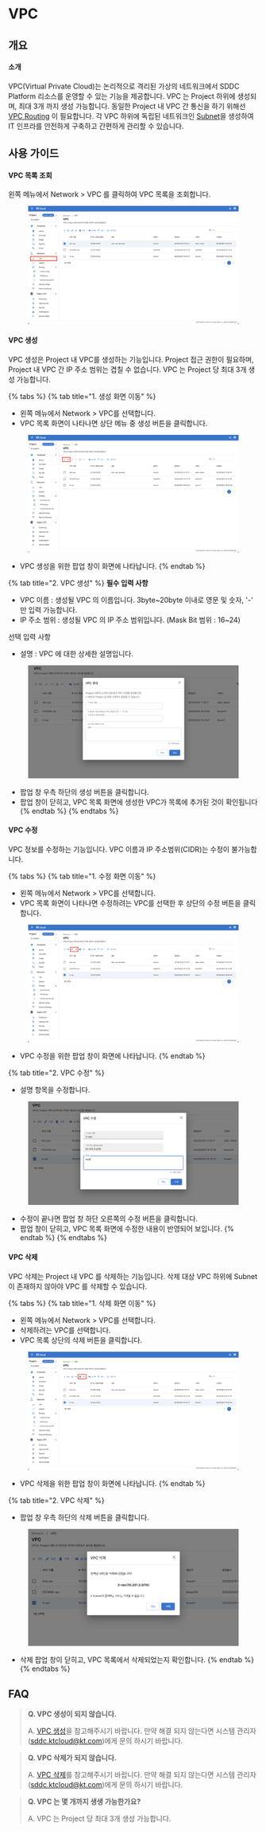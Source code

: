 # VPC

## 개요

#### 소개

VPC(Virtual Private Cloud)는 논리적으로 격리된 가상의 네트워크에서 SDDC Platform 리소스를 운영할 수 있는 기능을 제공합니다. VPC 는 Project 하위에 생성되며, 최대 3개 까지 생성 가능합니다. 동일한 Project 내 VPC 간 통신을 하기 위해선 [VPC Routing](routing/vac-peering.md) 이 필요합니다. 각 VPC 하위에 독립된 네트워크인 [Subnet](subnet.md)을 생성하여 IT 인프라를 안전하게 구축하고 간편하게 관리할 수 있습니다.&#x20;



## 사용 가이드

#### VPC 목록 조회

왼쪽 메뉴에서 Network > VPC 를 클릭하여 VPC 목록을 조회합니다.

<figure><img src="../.gitbook/assets/image (20).png" alt=""><figcaption></figcaption></figure>



#### VPC 생성

VPC 생성은 Project 내 VPC를 생성하는 기능입니다. Project 접근 권한이 필요하며, Project 내 VPC 간 IP 주소 범위는 겹칠 수 없습니다. VPC 는 Project 당 최대 3개 생성 가능합니다.

{% tabs %}
{% tab title="1. 생성 화면 이동" %}
* 왼쪽 메뉴에서 Network > VPC를 선택합니다.
* VPC 목록 화면이 나타나면 상단 메뉴 중 생성 버튼을 클릭합니다.

<figure><img src="../.gitbook/assets/image (54).png" alt=""><figcaption></figcaption></figure>

* VPC 생성을 위한 팝업 창이 화면에 나타납니다.
{% endtab %}

{% tab title="2. VPC 생성" %}
**필수 입력 사항**

* VPC 이름 : 생성될 VPC 의 이름입니다. 3byte\~20byte 이내로 영문 및 숫자, '-' 만 입력 가능합니다.
* IP 주소 범위 : 생성될 VPC 의 IP 주소 범위입니다. (Mask Bit 범위 : 16\~24)

선택 입력 사항

* 설명 : VPC 에 대한 상세한 설명입니다.

<figure><img src="../.gitbook/assets/image (23).png" alt=""><figcaption></figcaption></figure>

* 팝업 창 우측 하단의 생성 버튼을 클릭합니다.
* 팝업 창이 닫히고, VPC 목록 화면에 생성한 VPC가 목록에 추가된 것이 확인됩니다
{% endtab %}
{% endtabs %}



#### VPC 수정

VPC 정보를 수정하는 기능입니다. VPC 이름과 IP 주소범위(CIDR)는 수정이 불가능합니다.

{% tabs %}
{% tab title="1. 수정 화면 이동" %}
* 왼쪽 메뉴에서 Network > VPC를 선택합니다.
* VPC 목록 화면이 나타나면 수정하려는 VPC를 선택한 후 상단의 수정 버튼을 클릭합니다.

<figure><img src="../.gitbook/assets/image (104).png" alt=""><figcaption></figcaption></figure>

* VPC 수정을 위한 팝업 창이 화면에 나타납니다.
{% endtab %}

{% tab title="2. VPC 수정" %}
* 설명 항목을 수정합니다.

<figure><img src="../.gitbook/assets/image (18).png" alt=""><figcaption></figcaption></figure>

* 수정이 끝나면 팝업 창 하단 오른쪽의 수정 버튼을 클릭합니다.
* 팝업 창이 닫히고, VPC 목록 화면에 수정한 내용이 반영되어 보입니다.
{% endtab %}
{% endtabs %}



#### VPC 삭제

VPC 삭제는 Project 내 VPC 를 삭제하는 기능입니다. 삭제 대상 VPC 하위에 Subnet 이 존재하지 않아야 VPC 를 삭제할 수 있습니다.

{% tabs %}
{% tab title="1. 삭제 화면 이동" %}
* 왼쪽 메뉴에서 Network > VPC를 선택합니다.
* 삭제하려는 VPC를 선택합니다.
* VPC 목록 상단의 삭제 버튼을 클릭합니다.

<figure><img src="../.gitbook/assets/image (162).png" alt=""><figcaption></figcaption></figure>

* VPC 삭제을 위한 팝업 창이 화면에 나타납니다.
{% endtab %}

{% tab title="2. VPC 삭제" %}
* 팝업 창 우측 하단의 삭제 버튼을 클릭합니다.

<figure><img src="../.gitbook/assets/image (199).png" alt=""><figcaption></figcaption></figure>

* 삭제 팝업 창이 닫히고, VPC 목록에서 삭제되었는지 확인합니다.
{% endtab %}
{% endtabs %}



## FAQ

> **Q. VPC 생성이 되지 않습니다.**
>
> A. [VPC 생성](vic.md#vpc)을 참고해주시기 바랍니다. 만약 해결 되지 않는다면 시스템 관리자(sddc.ktcloud@kt.com)에게 문의 하시기 바랍니다.

> **Q. VPC 삭제가 되지 않습니다.**&#x20;
>
> A. [VPC 삭제](vic.md#vpc-2)를 참고해주시기 바랍니다. 만약 해결 되지 않는다면 시스템 관리자(sddc.ktcloud@kt.com)에게 문의 하시기 바랍니다.

> **Q. VPC 는 몇 개까지 생생 가능한가요?**
>
> A. VPC 는 Project 당 최대 3개 생성 가능합니다.

